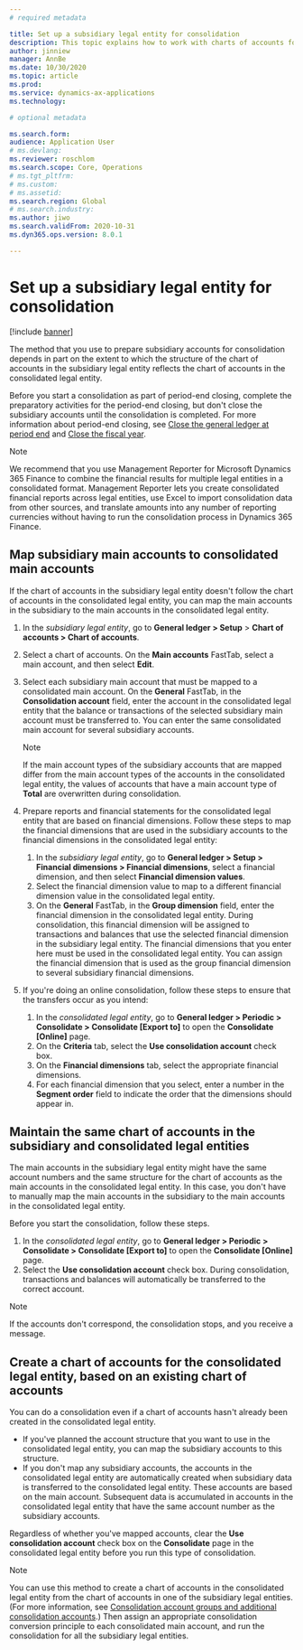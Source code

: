 ```yaml
---
# required metadata

title: Set up a subsidiary legal entity for consolidation
description: This topic explains how to work with charts of accounts for consolidation companies.
author: jinniew
manager: AnnBe
ms.date: 10/30/2020
ms.topic: article
ms.prod: 
ms.service: dynamics-ax-applications
ms.technology: 

# optional metadata

ms.search.form: 
audience: Application User
# ms.devlang: 
ms.reviewer: roschlom
ms.search.scope: Core, Operations
# ms.tgt_pltfrm: 
# ms.custom: 
# ms.assetid: 
ms.search.region: Global
# ms.search.industry: 
ms.author: jiwo
ms.search.validFrom: 2020-10-31
ms.dyn365.ops.version: 8.0.1

---
```


# Set up a subsidiary legal entity for consolidation

[!include [banner](../includes/banner.md)]

The method that you use to prepare subsidiary accounts for consolidation depends in part on the extent to which the structure of the chart of accounts in the subsidiary legal entity reflects the chart of accounts in the consolidated legal entity.

Before you start a consolidation as part of period-end closing, complete the preparatory activities for the period-end closing, but don't close the subsidiary accounts until the consolidation is completed. For more information about period-end closing, see [Close the general ledger at period end](close-general-ledger-at-period-end.md) and [Close the fiscal year](tasks/close-fiscal-year.md).

> [!NOTE]
>  We recommend that you use Management Reporter for Microsoft Dynamics 365 Finance to combine the financial results for multiple legal entities in a consolidated format. Management Reporter lets you create consolidated financial reports across legal entities, use Excel to import consolidation data from other sources, and translate amounts into any number of reporting currencies without having to run the consolidation process in Dynamics 365 Finance.

## Map subsidiary main accounts to consolidated main accounts

If the chart of accounts in the subsidiary legal entity doesn't follow the chart of accounts in the consolidated legal entity, you can map the main accounts in the subsidiary to the main accounts in the consolidated legal entity.

1. In the *subsidiary legal entity*, go to **General ledger \> Setup** \> **Chart of accounts \> Chart of accounts**.
2. Select a chart of accounts. On the **Main accounts** FastTab, select a main account, and then select **Edit**.
3. Select each subsidiary main account that must be mapped to a consolidated main account. On the **General** FastTab, in the **Consolidation account** field, enter the account in the consolidated legal entity that the balance or transactions of the selected subsidiary main account must be transferred to. You can enter the same consolidated main account for several subsidiary accounts.

    > [!NOTE]
    > If the main account types of the subsidiary accounts that are mapped differ from the main account types of the accounts in the consolidated legal entity, the values of accounts that have a main account type of **Total** are overwritten during consolidation.

4. Prepare reports and financial statements for the consolidated legal entity that are based on financial dimensions. Follow these steps to map the financial dimensions that are used in the subsidiary accounts to the financial dimensions in the consolidated legal entity:

    1. In the *subsidiary legal entity*, go to **General ledger \> Setup \> Financial dimensions \> Financial dimensions**, select a financial dimension, and then select **Financial dimension values**.
    2. Select the financial dimension value to map to a different financial dimension value in the consolidated legal entity.
    3. On the **General** FastTab, in the **Group dimension** field, enter the financial dimension in the consolidated legal entity. During consolidation, this financial dimension will be assigned to transactions and balances that use the selected financial dimension in the subsidiary legal entity. The financial dimensions that you enter here must be used in the consolidated legal entity. You can assign the financial dimension that is used as the group financial dimension to several subsidiary financial dimensions.

5. If you're doing an online consolidation, follow these steps to ensure that the transfers occur as you intend:

    1. In the *consolidated legal entity*, go to **General ledger \> Periodic \> Consolidate \> Consolidate \[Export to\]** to open the **Consolidate \[Online\]** page.
    2. On the **Criteria** tab, select the **Use consolidation account** check box.
    3. On the **Financial dimensions** tab, select the appropriate financial dimensions.
    4. For each financial dimension that you select, enter a number in the **Segment order** field to indicate the order that the dimensions should appear in.

## Maintain the same chart of accounts in the subsidiary and consolidated legal entities

The main accounts in the subsidiary legal entity might have the same account numbers and the same structure for the chart of accounts as the main accounts in the consolidated legal entity. In this case, you don't have to manually map the main accounts in the subsidiary to the main accounts in the consolidated legal entity.

Before you start the consolidation, follow these steps.

1. In the *consolidated legal entity*, go to **General ledger \> Periodic \> Consolidate \> Consolidate \[Export to\]** to open the **Consolidate \[Online\]** page.
2. Select the **Use consolidation account** check box. During consolidation, transactions and balances will automatically be transferred to the correct account.

> [!NOTE]
> If the accounts don't correspond, the consolidation stops, and you receive a message.

## Create a chart of accounts for the consolidated legal entity, based on an existing chart of accounts

You can do a consolidation even if a chart of accounts hasn't already been created in the consolidated legal entity.

- If you've planned the account structure that you want to use in the consolidated legal entity, you can map the subsidiary accounts to this structure.
- If you don't map any subsidiary accounts, the accounts in the consolidated legal entity are automatically created when subsidiary data is transferred to the consolidated legal entity. These accounts are based on the main account. Subsequent data is accumulated in accounts in the consolidated legal entity that have the same account number as the subsidiary accounts.

Regardless of whether you've mapped accounts, clear the **Use consolidation account** check box on the **Consolidate** page in the consolidated legal entity before you run this type of consolidation.

> [!NOTE]
> You can use this method to create a chart of accounts in the consolidated legal entity from the chart of accounts in one of the subsidiary legal entities. (For more information, see [Consolidation account groups and additional consolidation accounts](../budgeting/consolidation-account-groups-consolidation-accounts.md).) Then assign an appropriate consolidation conversion principle to each consolidated main account, and run the consolidation for all the subsidiary legal entities.
